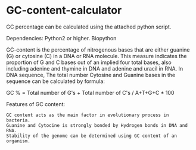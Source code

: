 # GC-content-calculator
GC percentage can be calculated using the attached python script. 

Dependencies: Python2 or higher. Biopython

GC-content is the percentage of nitrogenous bases that are either guanine (G) or cytosine (C) in a DNA or RNA molecule. This measure indicates the proportion of G and C bases out of an implied four total bases, also including adenine and thymine in DNA and adenine and uracil in RNA.
In DNA sequence, The total number Cytosine and Guanine bases in the sequence can be calculated by formula:

GC % = Total number of G's + Total number of C's / A+T+G+C * 100

Features of GC content:

    GC content acts as the main factor in evolutionary process in bacteria.
    Guanine and Cytocine is strongly bonded by Hydrogen bonds in DNA and RNA.
    Stability of the genome can be determined using GC content of an organism. 
